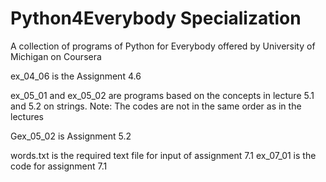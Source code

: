 # Python4Everybody Specialization
A collection of programs of  Python for Everybody offered by University of Michigan on Coursera 

ex_04_06 is the Assignment 4.6

ex_05_01 and ex_05_02 are programs based on the concepts in lecture 5.1 and 5.2 on strings. 
Note: The codes are not in the same order as in the lectures

Gex_05_02 is Assignment 5.2

words.txt is the required text file for input of assignment 7.1
ex_07_01 is the code for assignment 7.1

